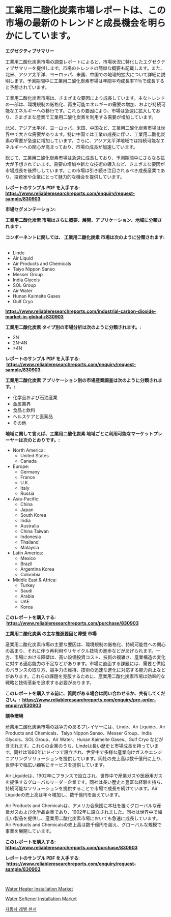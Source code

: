 <p><h1>工業用二酸化炭素市場レポートは、この市場の最新のトレンドと成長機会を明らかにしています。</h1></p><p><strong>エグゼクティブサマリー</strong></p>
<p><p>工業用二酸化炭素市場の調査レポートによると、市場状況に特化したエグゼクティブサマリーを提供します。市場のトレンドの簡単な概要も記載します。また、北米、アジア太平洋、ヨーロッパ、米国、中国での地理的拡大について詳細に説明します。予測期間中に工業用二酸化炭素市場は年間平均成長率11％で成長すると予想されています。</p><p>工業用二酸化炭素市場は、さまざまな要因により成長しています。主なトレンドの一部は、環境規制の厳格化、再生可能エネルギーの需要の増加、および持続可能なエネルギーへの移行です。これらの要因により、市場は急速に拡大しており、さまざまな産業で工業用二酸化炭素を利用する需要が増加しています。</p><p>北米、アジア太平洋、ヨーロッパ、米国、中国など、工業用二酸化炭素市場は世界中で大きな需要があります。特に中国では工業の成長に伴い、工業用二酸化炭素の需要が急速に増加しています。さらに、アジア太平洋地域では持続可能なエネルギーへの関心が高まっており、市場の成長が加速しています。</p><p>総じて、工業用二酸化炭素市場は急速に成長しており、予測期間中にさらなる拡大が予想されています。需要の増加や新たな技術の導入など、さまざまな要因が市場成長を後押ししています。この市場は引き続き注目されるべき成長産業であり、投資家や企業にとって魅力的な機会を提供しています。</p></p>
<p><strong>レポートのサンプル PDF を入手する: <a href="https://www.reliableresearchreports.com/enquiry/request-sample/830903">https://www.reliableresearchreports.com/enquiry/request-sample/830903</a></strong></p>
<p><strong>市場セグメンテーション:</strong></p>
<p><strong> 工業用二酸化炭素 市場はさらに概要、展開、アプリケーション、地域に分類されます :</strong></p>
<p><strong>コンポーネントに関しては、 工業用二酸化炭素 市場は次のように分類されます: &nbsp;</strong></p>
<p><ul><li>Linde</li><li>Air Liquid</li><li>Air Products and Chemicals</li><li>Taiyo Nippon Sanso</li><li>Messer Group</li><li>India Glycols</li><li>SOL Group</li><li>Air Water</li><li>Hunan Kaimeite Gases</li><li>Gulf Cryo</li></ul></p>
<p><strong><a href="https://www.reliableresearchreports.com/industrial-carbon-dioxide-market-in-global-r830903">https://www.reliableresearchreports.com/industrial-carbon-dioxide-market-in-global-r830903</a></strong></p>
<p><strong> 工業用二酸化炭素 タイプ別の市場分析は次のように分類されます。:</strong></p>
<p><ul><li>2N</li><li>2N-4N</li><li>>4N</li></ul></p>
<p><strong>レポートのサンプル PDF を入手する: &nbsp;<a href="https://www.reliableresearchreports.com/enquiry/request-sample/830903">https://www.reliableresearchreports.com/enquiry/request-sample/830903</a></strong></p>
<p><strong> 工業用二酸化炭素 アプリケーション別の市場産業調査は次のように分類されます。:</strong></p>
<p><ul><li>化学品および石油産業</li><li>金属業界</li><li>食品と飲料</li><li>ヘルスケアと医薬品</li><li>その他</li></ul></p>
<p><strong>地域に関して言えば、工業用二酸化炭素 地域ごとに利用可能なマーケットプレーヤーは次のとおりです。:</strong></p>
<p><ul>
    <li>
        North America:
        <ul>
            <li>United States</li>
            <li>Canada</li>
        </ul>
    </li>
    <li>
        Europe:
        <ul>
            <li>Germany</li>
            <li>France</li>
            <li>U.K.</li>
            <li>Italy</li>
            <li>Russia</li>
        </ul>
    </li>
    <li>
        Asia-Pacific:
        <ul>
            <li>China</li>
            <li>Japan</li>
            <li>South Korea</li>
            <li>India</li>
            <li>Australia</li>
            <li>China Taiwan</li>
            <li>Indonesia</li>
            <li>Thailand</li>
            <li>Malaysia</li>
        </ul>
    </li>
    <li>
        Latin America:
        <ul>
            <li>Mexico</li>
            <li>Brazil</li>
            <li>Argentina Korea</li>
            <li>Colombia</li>
        </ul>
    </li>
    <li>
        Middle East & Africa:
        <ul>
            <li>Turkey</li>
            <li>Saudi</li>
            <li>Arabia</li>
            <li>UAE</li>
            <li>Korea</li>
        </ul>
    </li>
    </ul></p>
<p><strong>このレポートを購入する: &nbsp;<a href="https://www.reliableresearchreports.com/purchase/830903">https://www.reliableresearchreports.com/purchase/830903</a></strong></p>
<p><strong>工業用二酸化炭素 の主な推進要因と障壁 市場</strong></p>
<p><p>産業用二酸化炭素市場の主要な要因は、環境規制の厳格化、持続可能性への関心の高まり、それに伴う再利用やリサイクル技術の進歩などがあげられます。一方、市場における障壁は、高い設備投資コスト、技術の複雑さ、産業構造の変化に対する適応能力の不足などがあります。市場に直面する課題には、需要と供給のバランスの取り方、競争力の維持、技術の迅速な進化に対応する能力向上などがあります。これらの課題を克服するために、産業用二酸化炭素市場は効率的な戦略と技術革新を追求する必要があります。</p></p>
<p><strong>このレポートを購入する前に、質問がある場合は問い合わせるか、共有してください。:&nbsp; <a href="https://www.reliableresearchreports.com/enquiry/pre-order-enquiry/830903">https://www.reliableresearchreports.com/enquiry/pre-order-enquiry/830903</a></strong></p>
<p><strong>競争環境</strong></p>
<p><p>産業用二酸化炭素市場の競争力のあるプレイヤーには、Linde、Air Liquide、Air Products and Chemicals、Taiyo Nippon Sanso、Messer Group、India Glycols、SOL Group、Air Water、Hunan Kaimeite Gases、Gulf Cryo などが含まれます。これらの企業のうち、Lindeは長い歴史と市場成長を持っています。同社は1880年にドイツで設立され、世界中で多様な産業向けガスやエンジニアリングソリューションを提供しています。同社の売上高は数千億円に上り、世界中で幅広い顧客にサービスを提供しています。</p><p>Air Liquideは、1902年にフランスで設立され、世界中で産業ガスや医療用ガスを提供するグローバルリーダー企業です。同社は長い歴史と豊富な経験を持ち、持続可能なソリューションを提供することで市場で成長を続けています。Air Liquideの売上高は年々増加し、数千億円を超えています。</p><p>Air Products and Chemicalsは、アメリカ合衆国に本社を置くグローバルな産業ガスおよび化学品企業であり、1902年に設立されました。同社は世界中で幅広い製品を提供し、産業用二酸化炭素市場においても急速に成長しています。Air Products and Chemicalsの売上高は数千億円を超え、グローバルな規模で事業を展開しています。</p></p>
<p><strong>このレポートを購入する: &nbsp; <a href="https://www.reliableresearchreports.com/purchase/830903">https://www.reliableresearchreports.com/purchase/830903</a></strong></p>
<p><strong>レポートのサンプル PDF を入手する: &nbsp;<a href="https://www.reliableresearchreports.com/enquiry/request-sample/830903">https://www.reliableresearchreports.com/enquiry/request-sample/830903</a></strong><strong></strong></p>
<p>&nbsp;</p>
<p><p><a href="https://github.com/Sarissaschmalingtr6fz2739/Market-Research-Report-List-2/blob/main/water-heater-installation-market.md">Water Heater Installation Market</a></p><p><a href="https://github.com/jodemen/Market-Research-Report-List-2/blob/main/water-softener-installation-market.md">Water Softener Installation Market</a></p><p><a href="https://github.com/wallacBahrtyinger567686/Market-Research-Report-List-1/blob/main/829636722418.md">자동차 레벨 센서</a></p></p>